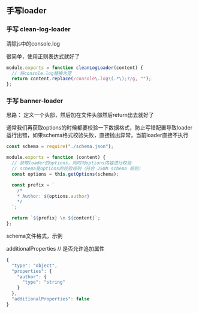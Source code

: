 ## 手写loader

### 手写 clean-log-loader

清除js中的console.log

很简单，使用正则表达式就好了
```js
module.exports = function cleanLogLoader(content) {
  // 将console.log替换为空
  return content.replace(/console\.log\(.*\);?/g, "");
};
```

### 手写 banner-loader
思路：
定义一个头部，然后加在文件头部然后return出去就好了

通常我们再获取options的时候都要校验一下数据格式，防止写错配置导致loader运行出错，如果schema格式校验失败，直接抛出异常，当前loader直接不执行
```js
const schema = require("./schema.json");

module.exports = function (content) {
  // 获取loader的options，同时对options内容进行校验
  // schema是options的校验规则（符合 JSON schema 规则）
  const options = this.getOptions(schema);

  const prefix = `
    /*
    * Author: ${options.author}
    */
  `;

  return `${prefix} \n ${content}`;
};
```

schema文件格式，示例

additionalProperties // 是否允许追加属性
```js
{
  "type": "object",
  "properties": {
    "author": {
      "type": "string"
    }
  },
  "additionalProperties": false
}
```